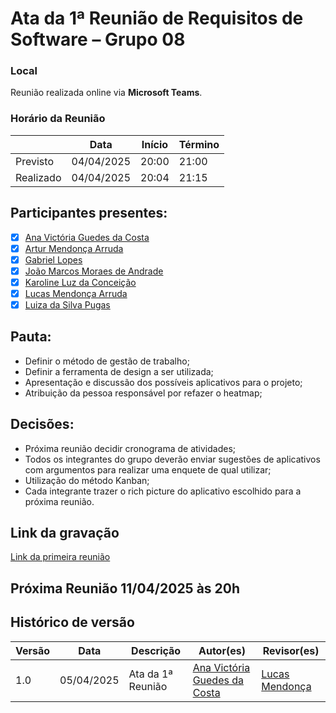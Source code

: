 # Ata da 1ª Reunião de Requisitos de Software – Grupo 08

### Local
Reunião realizada online via **Microsoft Teams**.

### Horário da Reunião

|          | Data       | Início| Término |
|----------|------------|-------|---------|
| Previsto | 04/04/2025 | 20:00 | 21:00   |
| Realizado| 04/04/2025 | 20:04 | 21:15   |

## Participantes presentes:
- [x] [Ana Victória Guedes da Costa](https://github.com/navicg)
- [x] [Artur Mendonça Arruda](https://github.com/ArtyMend07)
- [x] [Gabriel Lopes](https://github.com/BrzGab)
- [x] [João Marcos Moraes de Andrade](https://github.com/JJOAOMARCOSS)
- [x] [Karoline Luz da Conceição](https://github.com/KarolineLuz)
- [x] [Lucas Mendonça Arruda](https://github.com/lucasarruda9)
- [x] [Luiza da Silva Pugas](https://github.com/Luizaxx)

## Pauta:
* Definir o método de gestão de trabalho;
* Definir a ferramenta de design a ser utilizada;
* Apresentação e discussão dos possíveis aplicativos para o projeto;
* Atribuição da pessoa responsável por refazer o heatmap;


## Decisões:
* Próxima reunião decidir cronograma de atividades;
* Todos os integrantes do grupo deverão enviar sugestões de aplicativos com argumentos para realizar uma enquete de qual utilizar;
* Utilização do método Kanban;
* Cada integrante trazer o rich picture do aplicativo escolhido para a próxima reunião.

## Link da gravação
[Link da primeira reunião](https://youtu.be/rED9X0GtnBk)
## Próxima Reunião 11/04/2025 às 20h

## Histórico de versão
Versão  | Data | Descrição | Autor(es) | Revisor(es)
-------- | ------ | ------ | ---------- | ----------
1.0 | 05/04/2025 | Ata da 1ª Reunião  | [Ana Victória Guedes da Costa](https://github.com/navicg) | [Lucas Mendonça](https://github.com/lucasarruda9) |
